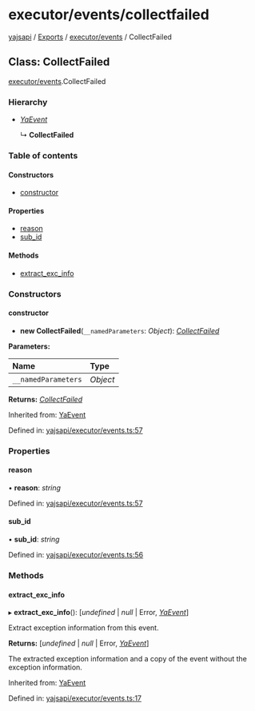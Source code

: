 # executor/events/collectfailed

[yajsapi](https://github.com/golemfactory/yagna-docs/tree/9699eb3e934dbc2c15063c37bc7a317a2c47fef4/yajsapi/README.md) / [Exports](https://github.com/golemfactory/yagna-docs/tree/9699eb3e934dbc2c15063c37bc7a317a2c47fef4/yajsapi/modules.md) / [executor/events](../yajsapi-2/executor_events.md) / CollectFailed

## Class: CollectFailed

[executor/events](../yajsapi-2/executor_events.md).CollectFailed

### Hierarchy

* [_YaEvent_](executor_events.yaevent.md)

  ↳ **CollectFailed**

### Table of contents

#### Constructors

* [constructor](executor_events.collectfailed.md#constructor)

#### Properties

* [reason](executor_events.collectfailed.md#reason)
* [sub\_id](executor_events.collectfailed.md#sub_id)

#### Methods

* [extract\_exc\_info](executor_events.collectfailed.md#extract_exc_info)

### Constructors

#### constructor

+ **new CollectFailed**\(`__namedParameters`: _Object_\): [_CollectFailed_](executor_events.collectfailed.md)

**Parameters:**

| Name | Type |
| :--- | :--- |
| `__namedParameters` | _Object_ |

**Returns:** [_CollectFailed_](executor_events.collectfailed.md)

Inherited from: [YaEvent](executor_events.yaevent.md)

Defined in: [yajsapi/executor/events.ts:57](https://github.com/golemfactory/yajsapi/blob/0a8d8c8/yajsapi/executor/events.ts#L57)

### Properties

#### reason

• **reason**: _string_

Defined in: [yajsapi/executor/events.ts:57](https://github.com/golemfactory/yajsapi/blob/0a8d8c8/yajsapi/executor/events.ts#L57)

#### sub\_id

• **sub\_id**: _string_

Defined in: [yajsapi/executor/events.ts:56](https://github.com/golemfactory/yajsapi/blob/0a8d8c8/yajsapi/executor/events.ts#L56)

### Methods

#### extract\_exc\_info

▸ **extract\_exc\_info**\(\): \[_undefined_ \| _null_ \| Error, [_YaEvent_](executor_events.yaevent.md)\]

Extract exception information from this event.

**Returns:** \[_undefined_ \| _null_ \| Error, [_YaEvent_](executor_events.yaevent.md)\]

The extracted exception information and a copy of the event without the exception information.

Inherited from: [YaEvent](executor_events.yaevent.md)

Defined in: [yajsapi/executor/events.ts:17](https://github.com/golemfactory/yajsapi/blob/0a8d8c8/yajsapi/executor/events.ts#L17)

